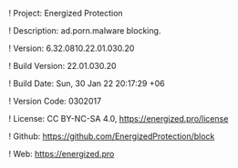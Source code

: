 ! Project: Energized Protection

! Description: ad.porn.malware blocking.

! Version: 6.32.0810.22.01.030.20

! Build Version: 22.01.030.20

! Build Date: Sun, 30 Jan 22 20:17:29 +06

! Version Code: 0302017

! License: CC BY-NC-SA 4.0, https://energized.pro/license

! Github: https://github.com/EnergizedProtection/block

! Web: https://energized.pro
